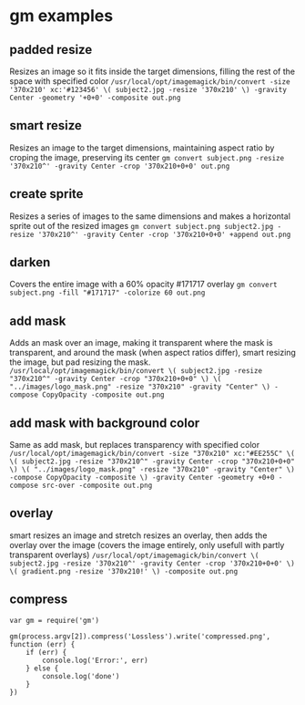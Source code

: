 # gm examples

## padded resize
Resizes an image so it fits inside the target dimensions, filling the rest of the space with specified color
`/usr/local/opt/imagemagick/bin/convert -size '370x210' xc:'#123456' \( subject2.jpg -resize '370x210' \) -gravity Center -geometry '+0+0' -composite out.png`

## smart resize
Resizes an image to the target dimensions, maintaining aspect ratio by croping the image, preserving its center
`gm convert subject.png -resize '370x210^' -gravity Center -crop '370x210+0+0' out.png`

## create sprite
Resizes a series of images to the same dimensions and makes a horizontal sprite out of the resized images
`gm convert subject.png subject2.jpg -resize '370x210^' -gravity Center -crop '370x210+0+0' +append out.png`

## darken
Covers the entire image with a 60% opacity #171717 overlay
`gm convert subject.png -fill "#171717" -colorize 60 out.png`

## add mask
Adds an mask over an image, making it transparent where the mask is transparent, and around the mask (when aspect ratios differ), smart resizing the image, but pad resizing the mask.
`/usr/local/opt/imagemagick/bin/convert \( subject2.jpg -resize "370x210^" -gravity Center -crop "370x210+0+0" \) \( "../images/logo_mask.png" -resize "370x210" -gravity "Center" \) -compose CopyOpacity -composite out.png`

## add mask with background color
Same as add mask, but replaces transparency with specified color
`/usr/local/opt/imagemagick/bin/convert -size "370x210" xc:"#EE255C" \( \( subject2.jpg -resize "370x210^" -gravity Center -crop "370x210+0+0" \) \( "../images/logo_mask.png" -resize "370x210" -gravity "Center" \) -compose CopyOpacity -composite \) -gravity Center -geometry +0+0 -compose src-over -composite out.png`

## overlay
smart resizes an image and stretch resizes an overlay, then adds the overlay over the image (covers the image entirely, only usefull with partly transparent overlays)
`/usr/local/opt/imagemagick/bin/convert \( subject2.jpg -resize '370x210^' -gravity Center -crop '370x210+0+0' \) \( gradient.png -resize '370x210!' \) -composite out.png`

## compress

```
var gm = require('gm')

gm(process.argv[2]).compress('Lossless').write('compressed.png', function (err) {
    if (err) {
        console.log('Error:', err)
    } else {
        console.log('done')
    }
})
```